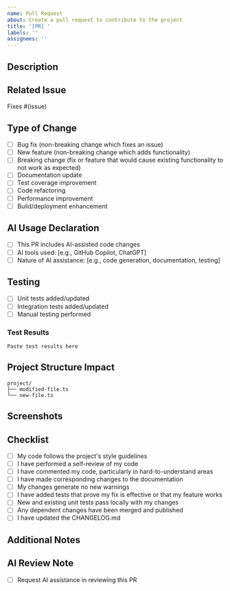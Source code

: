 ```yaml
---
name: Pull Request
about: Create a pull request to contribute to the project
title: '[PR] '
labels: ''
assignees: ''
---
```


## Description
<!-- Provide a detailed description of the changes in this PR -->

## Related Issue
<!-- Link to the issue that this PR addresses -->
Fixes #(issue)

## Type of Change
<!-- Mark the appropriate option with an "x" -->
- [ ] Bug fix (non-breaking change which fixes an issue)
- [ ] New feature (non-breaking change which adds functionality)
- [ ] Breaking change (fix or feature that would cause existing functionality to not work as expected)
- [ ] Documentation update
- [ ] Test coverage improvement
- [ ] Code refactoring
- [ ] Performance improvement
- [ ] Build/deployment enhancement

## AI Usage Declaration
<!-- If you used AI assistance in creating this PR, please describe how -->
- [ ] This PR includes AI-assisted code changes
- [ ] AI tools used: [e.g., GitHub Copilot, ChatGPT]
- [ ] Nature of AI assistance: [e.g., code generation, documentation, testing]

## Testing
<!-- Describe the tests you ran and their results -->
- [ ] Unit tests added/updated
- [ ] Integration tests added/updated
- [ ] Manual testing performed

### Test Results
```
Paste test results here
```

## Project Structure Impact
<!-- Describe any changes to project structure -->
```
project/
├── modified-file.ts
└── new-file.ts
```

## Screenshots
<!-- If applicable, add screenshots to help explain your changes -->

## Checklist
<!-- Mark completed items with an "x" -->
- [ ] My code follows the project's style guidelines
- [ ] I have performed a self-review of my code
- [ ] I have commented my code, particularly in hard-to-understand areas
- [ ] I have made corresponding changes to the documentation
- [ ] My changes generate no new warnings
- [ ] I have added tests that prove my fix is effective or that my feature works
- [ ] New and existing unit tests pass locally with my changes
- [ ] Any dependent changes have been merged and published
- [ ] I have updated the CHANGELOG.md

## Additional Notes
<!-- Add any additional notes for reviewers -->

## AI Review Note
<!-- If you'd like the AI assistant to help review this PR, mark with an "x" -->
- [ ] Request AI assistance in reviewing this PR
